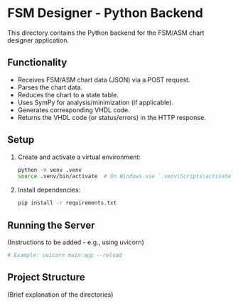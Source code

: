 # FSM Designer - Python Backend

This directory contains the Python backend for the FSM/ASM chart designer application.

## Functionality

- Receives FSM/ASM chart data (JSON) via a POST request.
- Parses the chart data.
- Reduces the chart to a state table.
- Uses SymPy for analysis/minimization (if applicable).
- Generates corresponding VHDL code.
- Returns the VHDL code (or status/errors) in the HTTP response.

## Setup

1.  Create and activate a virtual environment:
    ```bash
    python -m venv .venv
    source .venv/bin/activate  # On Windows use `.venv\Scripts\activate`
    ```
2.  Install dependencies:
    ```bash
    pip install -r requirements.txt
    ```

## Running the Server

(Instructions to be added - e.g., using uvicorn)
```bash
# Example: uvicorn main:app --reload
```

## Project Structure

(Brief explanation of the directories)
